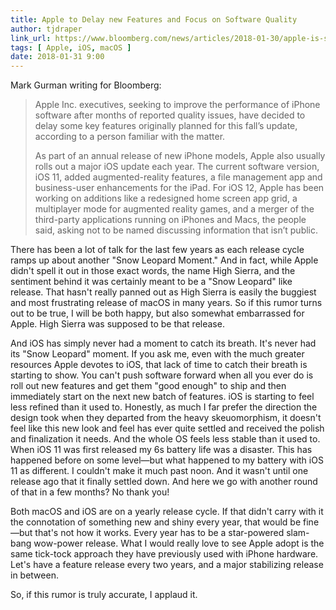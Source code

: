```yaml
---
title: Apple to Delay new Features and Focus on Software Quality
author: tjdraper
link_url: https://www.bloomberg.com/news/articles/2018-01-30/apple-is-said-to-push-back-some-key-iphone-software-features
tags: [ Apple, iOS, macOS ]
date: 2018-01-31 9:00
---
```

Mark Gurman writing for Bloomberg:

> Apple Inc. executives, seeking to improve the performance of iPhone software after months of reported quality issues, have decided to delay some key features originally planned for this fall’s update, according to a person familiar with the matter.
>
> As part of an annual release of new iPhone models, Apple also usually rolls out a major iOS update each year. The current software version, iOS 11, added augmented-reality features, a file management app and business-user enhancements for the iPad. For iOS 12, Apple has been working on additions like a redesigned home screen app grid, a multiplayer mode for augmented reality games, and a merger of the third-party applications running on iPhones and Macs, the people said, asking not to be named discussing information that isn’t public.

There has been a lot of talk for the last few years as each release cycle ramps up about another "Snow Leopard Moment." And in fact, while Apple didn't spell it out in those exact words, the name High Sierra, and the sentiment behind it was certainly meant to be a "Snow Leopard" like release. That hasn't really panned out as High Sierra is easily the buggiest and most frustrating release of macOS in many years. So if this rumor turns out to be true, I will be both happy, but also somewhat embarrassed for Apple. High Sierra was supposed to be that release.

And iOS has simply never had a moment to catch its breath. It's never had its "Snow Leopard" moment. If you ask me, even with the much greater resources Apple devotes to iOS, that lack of time to catch their breath is starting to show. You can't push software forward when all you ever do is roll out new features and get them "good enough" to ship and then immediately start on the next new batch of features. iOS is starting to feel less refined than it used to. Honestly, as much I far prefer the direction the design took when they departed from the heavy skeuomorphism, it doesn't feel like this new look and feel has ever quite settled and received the polish and finalization it needs. And the whole OS feels less stable than it used to. When iOS 11 was first released my 6s battery life was a disaster. This has happened before on some level—but what happened to my battery with iOS 11 as different. I couldn't make it much past noon. And it wasn't until one release ago that it finally settled down. And here we go with another round of that in a few months? No thank you!

Both macOS and iOS are on a yearly release cycle. If that didn't carry with it the connotation of something new and shiny every year, that would be fine—but that's not how it works. Every year has to be a star-powered slam-bang wow-power release. What I would really love to see Apple adopt is the same tick-tock approach they have previously used with iPhone hardware. Let's have a feature release every two years, and a major stabilizing release in between.

So, if this rumor is truly accurate, I applaud it.
